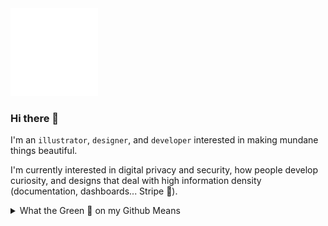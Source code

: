 <img src="https://github.com/songeunyou/songeunyou/blob/master/header.svg" width="140" height="140">

### Hi there 👋

I'm an <code>illustrator</code>, <code>designer</code>, and <code>developer</code> interested in making mundane things beautiful. 

I'm currently interested in digital privacy and security, how people develop curiosity, and designs that deal with high information density (documentation, dashboards... Stripe 👀).
<details>
  <summary>What the Green 🌱 on my Github Means</summary>
  
  - 🏔 I'm working on a platform to help people discover, develop, or gain insight into their passions. Please [reach out](https://m.me/songyouu) if you have any thoughts on this or would like to bounce around ideas, I get some of my best breakthroughs from discussions with people!
  
  - 📑 I'm uploading an essay
  
  - 🦜 I'm making css changes to my bouncin' parrot
</details>

<!--
**songeunyou/songeunyou** is a ✨ _special_ ✨ repository because its `README.md` (this file) appears on your GitHub profile.

Here are some ideas to get you started:

- 🔭 I’m currently working on ...
- 🌱 I’m currently learning ...
- 👯 I’m looking to collaborate on ...
- 🤔 I’m looking for help with ...
- 💬 Ask me about ...
- 📫 How to reach me: ...
- 😄 Pronouns: ...
- ⚡ Fun fact: ...
-->
